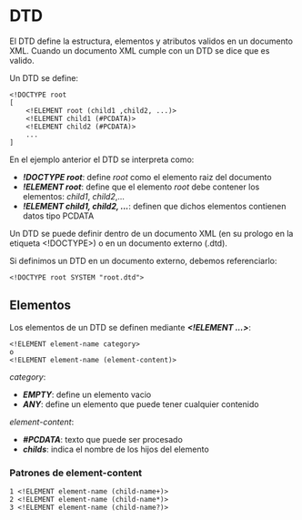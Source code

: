 # DTD
El DTD define la estructura, elementos y atributos validos en un documento XML. Cuando un documento XML cumple con un DTD se dice que es valido.

Un DTD se define:
~~~
<!DOCTYPE root
[
    <!ELEMENT root (child1 ,child2, ...)>
    <!ELEMENT child1 (#PCDATA)>
    <!ELEMENT child2 (#PCDATA)>
    ...
]
~~~

En el ejemplo anterior el DTD se interpreta como:

- ***!DOCTYPE root***: define *root* como el elemento raiz del documento
- ***!ELEMENT root***: define que el elemento *root* debe contener los elementos: *child1*, *child2*,...
- ***!ELEMENT child1, child2, ...***: definen que dichos elementos contienen datos tipo PCDATA

Un DTD se puede definir dentro de un documento XML (en su prologo en la etiqueta \<!DOCTYPE\>) o en un documento externo (.dtd).

Si definimos un DTD en un documento externo, debemos referenciarlo:
~~~
<!DOCTYPE root SYSTEM "root.dtd">
~~~

## Elementos
Los elementos de un DTD se definen mediante ***\<!ELEMENT ...\>***:
~~~
<!ELEMENT element-name category>
o
<!ELEMENT element-name (element-content)>
~~~

*category*:
- ***EMPTY***: define un elemento vacio
- ***ANY***: define un elemento que puede tener cualquier contenido

*element-content*:
- ***#PCDATA***: texto que puede ser procesado
- ***childs***: indica el nombre de los hijos del elemento

### Patrones de element-content
~~~
1 <!ELEMENT element-name (child-name+)>
2 <!ELEMENT element-name (child-name*)>
3 <!ELEMENT element-name (child-name?)>
~~~